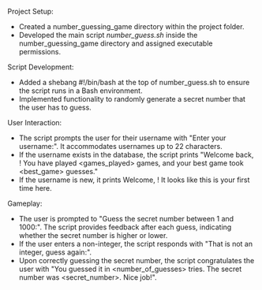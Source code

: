 Project Setup:

- Created a number_guessing_game directory within the project folder.
- Developed the main script *number_guess.sh* inside the number_guessing_game directory and assigned executable permissions.

Script Development:

- Added a shebang #!/bin/bash at the top of number_guess.sh to ensure the script runs in a Bash environment.
- Implemented functionality to randomly generate a secret number that the user has to guess.

User Interaction:

- The script prompts the user for their username with "Enter your username:". It accommodates usernames up to 22 characters.
- If the username exists in the database, the script prints "Welcome back, <username>! You have played <games_played> games, and your best game took <best_game> guesses."
- If the username is new, it prints Welcome, <username>! It looks like this is your first time here.

Gameplay:

- The user is prompted to "Guess the secret number between 1 and 1000:". The script provides feedback after each guess, indicating whether the secret number is higher or lower.
- If the user enters a non-integer, the script responds with "That is not an integer, guess again:".
- Upon correctly guessing the secret number, the script congratulates the user with "You guessed it in <number_of_guesses> tries. The secret number was <secret_number>. Nice job!".
